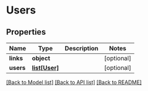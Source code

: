 # Users

## Properties
Name | Type | Description | Notes
------------ | ------------- | ------------- | -------------
**links** | **object** |  | [optional] 
**users** | [**list[User]**](User.md) |  | [optional] 

[[Back to Model list]](../README.md#documentation-for-models) [[Back to API list]](../README.md#documentation-for-api-endpoints) [[Back to README]](../README.md)


